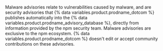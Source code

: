 Malware advisories relate to vulnerabilities caused by malware, and are security advisories that {% data variables.product.prodname_dotcom %} publishes automatically into the {% data variables.product.prodname_advisory_database %}, directly from information provided by the npm security team. Malware advisories are exclusive to the npm ecosystem. {% data variables.product.prodname_dotcom %} doesn't edit or accept community contributions on these advisories.

